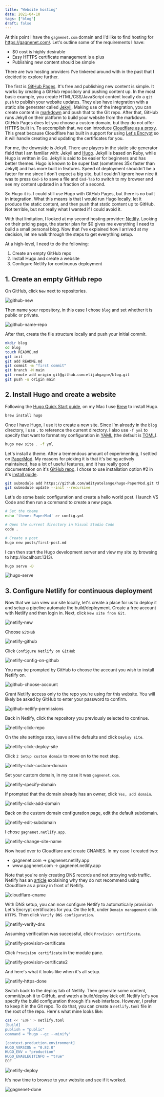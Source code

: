 ```yaml
---
title: "Website hosting"
date: 2021-04-10
tags: ["blog"]
draft: false
---
```


At this point I have the `gagnenet.com` domain and I'd like to find hosting for https://gagnenet.com/. Let's outline some of the requirements I have:

- $0 cost is highly desirable
- Easy HTTPS certificate management is a plus
- Publishing new content should be simple

There are two hosting providers I've tinkered around with in the past that I decided to explore further.

The first is [GitHub Pages](https://pages.github.com/). It's free and publishing new content is simple. It works by creating a GitHub repository and pushing content up. In the most basic example, you create HTML/CSS/JavaScript content locally do a `git push` to publish your website updates. They also have integration with a static site generater called [Jekyll](https://jekyllrb.com/). Making use of the integration, you can create content in [markdown](https://www.markdownguide.org/getting-started/) and push that to the Git repo. After that, GitHub runs Jekyll on their platform to build your website from the markdown. GitHub Pages does let you choose a custom domain, but they do not offer HTTPS built in. To accomplish that, we can introduce [Cloudflare as a proxy](https://blog.cloudflare.com/secure-and-fast-github-pages-with-cloudflare/). This great because Cloudflare has built in support for using [Let's Encrypt](https://letsencrypt.org/) so it will handle creating and updating the certificates for you.

For me, the downside is Jekyll. There are players in the static site generator field that I am familiar with: Jekyll and [Hugo](https://gohugo.io/). Jekyll is based on Ruby, while Hugo is written in Go. Jekyll is said to be easier for beginners and has better themes. Hugo is known to be super fast (sometimes 35x faster than Jekyll) and has more built in features. Speed of deployment shouldn't be a factor for me since I don't expect a big site, but I couldn't ignore how nice it was to press `Cmd-S` to save a file and `Cmd-Tab` to switch to my browser and see my content updated in a fraction of a second.

So Hugo it is. I could still use Hugo with GitHub Pages, but there is no built in integration. What this means is that I would run Hugo locally, let it produce the static content, and then push that static content up to GitHub. Not terrible, but not really what I wanted if I could avoid it.

With that limitation, I looked at my second hosting provider: [Netlify](https://netlify.com/). Looking on their pricing page, the starter plan for $0 gives me everything I need to build a small personal blog. Now that I've explained how I arrived at my decision, let me walk through the steps to get everything setup.

At a high-level, I need to do the following:

1. Create an empty GitHub repo
2. Install Hugo and create a website
3. Configure Netlify for continuous deployment

## 1. Create an empty GitHub repo

On GitHub, click `New` next to repositories.

![github-new](/website-hosting/github-new.png)

Then name your repository, in this case I chose `blog` and set whether it is public or private.

![github-name-repo](/website-hosting/github-name-repo.png)

After that, create the file structure locally and push your initial commit.

```sh
mkdir blog
cd blog
touch README.md
git init
git add README.md
git commit -m "first commit"
git branch -M main
git remote add origin git@github.com:elijahgagne/blog.git
git push -u origin main
```

## 2. Install Hugo and create a website

Following the [Hugo Quick Start guide](https://gohugo.io/getting-started/quick-start/), on my Mac I use [Brew](https://brew.sh/) to install Hugo.

```sh
brew install hugo
```

Once I have Hugo, I use it to create a new site. Since I'm already in the `blog` directory, I use `.` to reference the current directory. I also use `-f yml` to specify that want to format my configuration in [YAML](https://www.cloudbees.com/blog/yaml-tutorial-everything-you-need-get-started/) (the default is [TOML](https://toml.io/en/)).

```sh
hugo new site . -f yml
```

Let's install a theme. After a tremendous amount of experimenting, I settled on [PaperMod](https://themes.gohugo.io/hugo-papermod/). My reasons for picking it is that it's being actively maintained, has a lot of useful features, and it has really good documentation on it's [GitHub repo](https://github.com/adityatelange/hugo-PaperMod). I chose to use installation option #2 in it's [install guide](https://adityatelange.github.io/hugo-PaperMod/posts/papermod/papermod-installation/).

```sh
git submodule add https://github.com/adityatelange/hugo-PaperMod.git themes/PaperMod --depth=1
git submodule update --init --recursive
```

Let's do some basic configuration and create a hello world post. I launch VS Code and then run a command to create a new page.

```sh
# Set the theme
echo 'theme: PaperMod' >> config.yml

# Open the current directory in Visual Studio Code
code .

# Create a post
hugo new posts/first-post.md
```

I can then start the Hugo development server and view my site by browsing to http://localhost:1313/.

```sh
hugo serve -D
```

![hugo-serve](/website-hosting/hugo-serve.png)

## 3. Configure Netlify for continuous deployment

Now that we can view our site locally, let's create a place for us to deploy it and setup a pipeline automate the build/deployment. Create a free account with Netlify and then login in. Next, click `New site from Git`.

![netlify-new](/website-hosting/netlify-new.png)

Choose `GitHub`

![netlify-github](/website-hosting/netlify-github.png)

Click `Configure Netlify on GitHub`

![netlify-config-on-github](/website-hosting/netlify-config-on-github.png)

You may be prompted by GitHub to choose the account you wish to install Netlify on.

![github-choose-account](/website-hosting/github-choose-account.png)

Grant Netlify access only to the repo you're using for this website. You will likely be asked by GitHub to enter your password to confirm.

![github-netlify-permissions](/website-hosting/github-netlify-permissions.png)

Back in Netlify, click the repository you previously selected to continue.

![netlify-click-repo](/website-hosting/netlify-click-repo.png)

On the site settings step, leave all the defaults and click `Deploy site`.

![netlify-click-deploy-site](/website-hosting/netlify-click-deploy-site.png)

Click `2 Setup custom domain` to move on to the next step.

![netlify-click-custom-domain](/website-hosting/netlify-click-custom-domain.png)

Set your custom domain, in my case it was `gagnenet.com`.

![netlify-specify-domain](/website-hosting/netlify-specify-domain.png)

If prompted that the domain already has an owner, click `Yes, add domain`.

![netlify-click-add-domain](/website-hosting/netlify-click-add-domain.png)

Back on the custom domain configuration page, edit the default subdomain.

![netlify-edit-subdomain](/website-hosting/netlify-edit-subdomain.png)

I chose `gagnenet.netlify.app`.

![netlify-change-site-name](/website-hosting/netlify-change-site-name.png)

Now head over to Cloudflare and create CNAMES. In my case I created two:
- gagnenet.com -> gagnenet.netlify.app
- <span>www.</span>gagnenet.com -> gagnenet.netlify.app

Note that you're only creating DNS records and not proxying web traffic. Netlify has an [article](https://www.netlify.com/blog/2017/03/28/why-you-dont-need-cloudflare-with-netlify/) explaining why they do not recommend using Cloudflare as a proxy in front of Netlify.

![cloudflare-cname](/website-hosting/cloudflare-cname.png)

With DNS setup, you can now configure Netlify to automatically provision Let's Encrypt certificates for you. On the left, under `Domain management` click `HTTPS`. Then click `Verify DNS configuration`.

![netlify-verify-dns](/website-hosting/netlify-verify-dns.png)

Assuming verification was successful, click `Provision certificate`.

![netlify-provision-certificate](/website-hosting/netlify-provision-certificate.png)

Click `Provision certificate` in the module pane.

![netlify-provision-certificate2](/website-hosting/netlify-provision-certificate2.png)

And here's what it looks like when it's all setup.

![netlify-https-done](/website-hosting/netlify-https-done.png)

Switch back to the deploy tab of Netlify. Then generate some content, commit/push it to GitHub, and watch a build/deploy kick off. Netlify let's you specify the build configuration through it's web interface. However, I prefer to keep it in the Git repo. To do that, you can create a `netlify.toml` file in the root of the repo. Here's what mine looks like:

```sh
cat << 'EOF' > netlify.toml
[build]
publish = "public"
command = "hugo --gc --minify"

[context.production.environment]
HUGO_VERSION = "0.82.0"
HUGO_ENV = "production"
HUGO_ENABLEGITINFO = "true"
EOF
```

![netlify-deploy](/website-hosting/netlify-deploy.png)

It's now time to browse to your website and see if it worked.

![gagnenet-done](/website-hosting/gagnenet-done.png)
